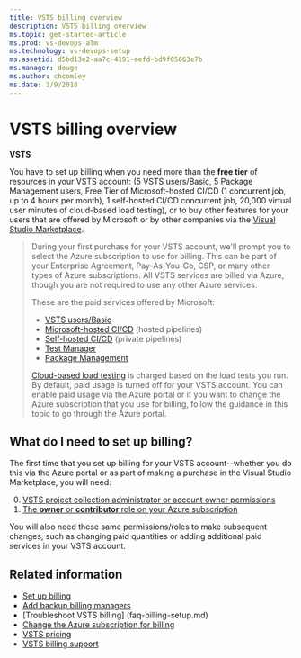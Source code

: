 ```yaml
---
title: VSTS billing overview 
description: VSTS billing overview
ms.topic: get-started-article
ms.prod: vs-devops-alm
ms.technology: vs-devops-setup
ms.assetid: d5bd13e2-aa7c-4191-aefd-bd9f05663e7b
ms.manager: douge
ms.author: chcomley
ms.date: 3/9/2018
---
```

# VSTS billing overview

**VSTS**

You have to set up billing when you need more than the **free tier** of resources in your VSTS account: (5 VSTS users/Basic, 5 Package Management users, 
Free Tier of Microsoft-hosted CI/CD (1 concurrent job, up to 4 hours per month), 1 self-hosted CI/CD concurrent job, 20,000 virtual user minutes of cloud-based load testing), 
or to buy other features for your users that are offered by Microsoft or by other companies via the [Visual Studio Marketplace](https://marketplace.visualstudio.com/).

> During your first purchase for your VSTS account, we'll prompt you to select the Azure subscription to use for billing. This can be part of your 
> Enterprise Agreement, Pay-As-You-Go, CSP, or many other types of Azure subscriptions. All VSTS services are billed via Azure, though you are not required to use any other Azure services. 
> 
> These are the paid services offered by Microsoft:
>
> * [VSTS users/Basic](https://marketplace.visualstudio.com/items?itemName=ms.vss-vstsuser)
> * [Microsoft-hosted CI/CD](https://marketplace.visualstudio.com/items?itemName=ms.build-release-hosted-pipelines) (hosted pipelines)
> * [Self-hosted CI/CD](https://marketplace.visualstudio.com/items?itemName=ms.build-release-private-pipelines) (private pipelines)
> * [Test Manager](https://marketplace.visualstudio.com/items?itemName=ms.vss-testmanager-web)
> * [Package Management](https://marketplace.visualstudio.com/items?itemName=ms.feed)
>
> [Cloud-based load testing](buy-load-testing-vs.md) is charged based on the load tests you run. By default, paid usage is turned off for your VSTS account. You can enable paid usage via the Azure portal
> or if you want to change the Azure subscription that you use for billing,
> follow the guidance in this topic to go through the Azure portal.

## What do I need to set up billing?

The first time that you set up billing for your VSTS account--whether you do this via the Azure portal or as part of making a purchase in the Visual Studio Marketplace, you will need:

0. [VSTS project collection administrator or account owner permissions](../accounts/faq-add-delete-users.md#find-owner)
0. [The **owner** or **contributor** role on your Azure subscription](add-backup-billing-managers.md)

You will also need these same permissions/roles to make subsequent changes, such as changing paid quantities or adding additional paid services in your VSTS account.

## Related information

* [Set up billing](set-up-billing-for-your-account-vs.md)
* [Add backup billing managers](add-backup-billing-managers.md)
* [Troubleshoot VSTS billing] (faq-billing-setup.md)
* [Change the Azure subscription for billing](change-azure-subscription.md)
* [VSTS pricing](https://azure.microsoft.com/pricing/details/visual-studio-team-services/)
* [VSTS billing support](https://www.visualstudio.com/team-services/support/)